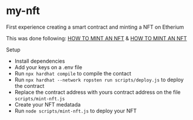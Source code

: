 # my-nft
First experience creating a smart contract and minting a NFT on Etherium

This was done following: [HOW TO MINT AN NFT](https://ethereum.org/en/developers/tutorials/how-to-write-and-deploy-an-nft/) & [HOW TO MINT AN NFT](https://ethereum.org/en/developers/tutorials/how-to-mint-an-nft/)

Setup

* Install dependencies
* Add your keys on a .env file
* Run `npx hardhat compile` to compile the contact
* Run `npx hardhat --network ropsten run scripts/deploy.js` to deploy the contract
* Replace the contract address with yours contract address on the file `scripts/mint-nft.js` 
* Create your NFT medatada
* Run `node scripts/mint-nft.js` to deploy your NFT
